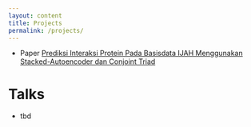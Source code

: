 ```yaml
---
layout: content
title: Projects
permalink: /projects/
---
```


- Paper [Prediksi Interaksi Protein Pada Basisdata IJAH Menggunakan Stacked-Autoencoder dan Conjoint Triad]()

# Talks
- tbd
